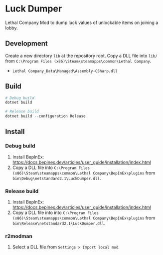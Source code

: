 # Luck Dumper

Lethal Company Mod to dump luck values of unlockable items on joining a lobby.

## Development

Create a new directory `lib` at the repository root.
Copy a DLL file into `lib/` from `C:\Program Files (x86)\Steam\steamapps\common\Lethal Company`.

- `Lethal Company_Data\Managed\Assembly-CSharp.dll`

## Build

```powershell
# Debug build
dotnet build

# Release build
dotnet build --configuration Release
```

## Install

### Debug build

1. Install BeplnEx: https://docs.bepinex.dev/articles/user_guide/installation/index.html
2. Copy a DLL file into `C:\Program Files (x86)\Steam\steamapps\common\Lethal Company\BepInEx\plugins` from `bin\Debug\netstandard2.1\LuckDumper.dll`.

### Release build

1. Install BeplnEx: https://docs.bepinex.dev/articles/user_guide/installation/index.html
2. Copy a DLL file into into `C:\Program Files (x86)\Steam\steamapps\common\Lethal Company\BepInEx\plugins` from `bin\Release\netstandard2.1\LuckDumper.dll`.

### r2modman

1. Select a DLL file from `Settings > Import local mod`.
